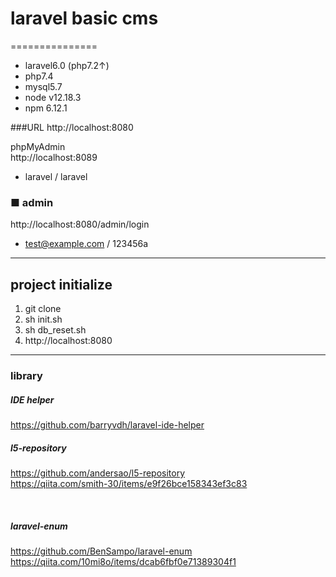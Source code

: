 # laravel basic cms
===============

* laravel6.0 (php7.2↑)
* php7.4
* mysql5.7
* node v12.18.3
* npm 6.12.1

###URL 
http://localhost:8080<br>

phpMyAdmin<br>
http://localhost:8089
* laravel / laravel

### ■ admin
http://localhost:8080/admin/login<br>

* test@example.com / 123456a

----

## project initialize
1. git clone
1. sh init.sh
1. sh db_reset.sh
1. http://localhost:8080


----

### library

##### IDE helper<br>
https://github.com/barryvdh/laravel-ide-helper

##### l5-repository<br>
https://github.com/andersao/l5-repository<br>
https://qiita.com/smith-30/items/e9f26bce158343ef3c83<br>

<br>

##### laravel-enum
https://github.com/BenSampo/laravel-enum<br>
https://qiita.com/10mi8o/items/dcab6fbf0e71389304f1

